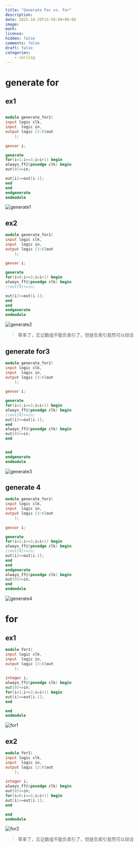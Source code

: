 ```yaml
---
title: "Generate For vs. For"
description: 
date: 2025-10-29T15:50:08+08:00
image: 
math: 
license: 
hidden: false
comments: false
draft: false
categories:
    - verilog
---
```



# generate for 

## ex1
``` verilog

module generate_for1(
input logic clk,
input  logic in,
output logic [3:0]out
    );
    
genvar i;   

generate 
for(i=1;i<=3;i=i+1) begin
always_ff@(posedge clk) begin
out[0]<=in;

out[i]<=out[i-1];
end
end
endgenerate
endmodule
```
![generate1](generate1.png)

## ex2
```verilog
module generate_for1(
input logic clk,
input  logic in,
output logic [3:0]out
    );
    
genvar i;   

generate 
for(i=0;i<=3;i=i+1) begin
always_ff@(posedge clk) begin
//out[0]<=in;

out[i]<=out[i-1];
end
end
endgenerate
endmodule
```
![generate2](generate2.png)

> 草率了，忘记数组不能负索引了，但是负索引竟然可以综合

## generate for3
```verilog
module generate_for1(
input logic clk,
input  logic in,
output logic [3:0]out
    );
    
genvar i;   

generate 
for(i=1;i<=3;i=i+1) begin
always_ff@(posedge clk) begin
//out[0]<=in;
out[i]<=out[i-1];
end
always_ff@(posedge clk) begin
out[0]<=in;
end


end
endgenerate
endmodule
```
![generate3](generate3.png)
## generate 4
```verilog
module generate_for1(
input logic clk,
input  logic in,
output logic [3:0]out
    );
    
genvar i;   

generate 
for(i=1;i<=3;i=i+1) begin
always_ff@(posedge clk) begin
//out[0]<=in;
out[i]<=out[i-1];
end
end
endgenerate
always_ff@(posedge clk) begin
out[0]<=in;
end
endmodule
```

![generate4](generate4.png)

# for 

## ex1
``` verilog
module for1(
input logic clk,
input  logic in,
output logic [3:0]out
    );
    
integer i;   
always_ff@(posedge clk) begin
out[0]<=in;
for(i=1;i<=3;i=i+1) begin 
out[i]<=out[i-1];
end

end 
endmodule
```



![for1](2.png)

## ex2

```verilog
module for1(
input logic clk,
input  logic in,
output logic [3:0]out
    );
    
integer i;   
always_ff@(posedge clk) begin
out[0]<=in;
for(i=0;i<=3;i=i+1) begin 
out[i]<=out[i-1];
end

end 
endmodule
```

![for2](for2.png)

> 草率了，忘记数组不能负索引了，但是负索引竟然可以综合

